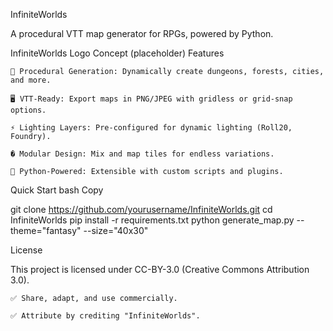 InfiniteWorlds

A procedural VTT map generator for RPGs, powered by Python.

InfiniteWorlds Logo Concept (placeholder)
Features

    🎲 Procedural Generation: Dynamically create dungeons, forests, cities, and more.

    🖥️ VTT-Ready: Export maps in PNG/JPEG with gridless or grid-snap options.

    ⚡ Lighting Layers: Pre-configured for dynamic lighting (Roll20, Foundry).

    � Modular Design: Mix and map tiles for endless variations.

    🐍 Python-Powered: Extensible with custom scripts and plugins.

Quick Start
bash
Copy

git clone https://github.com/yourusername/InfiniteWorlds.git
cd InfiniteWorlds
pip install -r requirements.txt
python generate_map.py --theme="fantasy" --size="40x30"

License

This project is licensed under CC-BY-3.0 (Creative Commons Attribution 3.0).

    ✅ Share, adapt, and use commercially.

    ✅ Attribute by crediting "InfiniteWorlds".
